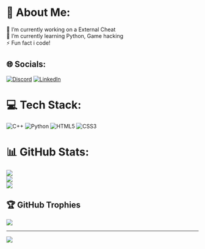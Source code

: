 # 💫 About Me:
🔭 I’m currently working on a External Cheat<br>🌱 I’m currently learning Python, Game hacking<br>⚡ Fun fact i code!


## 🌐 Socials:
[![Discord](https://img.shields.io/badge/Discord-%237289DA.svg?logo=discord&logoColor=white)](https://discord.gg/https://discord.gg/A3jyax7VyR) [![LinkedIn](https://img.shields.io/badge/LinkedIn-%230077B5.svg?logo=linkedin&logoColor=white)](https://linkedin.com/in/Sem-bosch) 

# 💻 Tech Stack:
![C++](https://img.shields.io/badge/c++-%2300599C.svg?style=for-the-badge&logo=c%2B%2B&logoColor=white) ![Python](https://img.shields.io/badge/python-3670A0?style=for-the-badge&logo=python&logoColor=ffdd54) ![HTML5](https://img.shields.io/badge/html5-%23E34F26.svg?style=for-the-badge&logo=html5&logoColor=white) ![CSS3](https://img.shields.io/badge/css3-%231572B6.svg?style=for-the-badge&logo=css3&logoColor=white)
# 📊 GitHub Stats:
![](https://github-readme-stats.vercel.app/api?username=sembosch03&theme=dark&hide_border=false&include_all_commits=false&count_private=false)<br/>
![](https://github-readme-streak-stats.herokuapp.com/?user=sembosch03&theme=dark&hide_border=false)<br/>
![](https://github-readme-stats.vercel.app/api/top-langs/?username=sembosch03&theme=dark&hide_border=false&include_all_commits=false&count_private=false&layout=compact)

## 🏆 GitHub Trophies
![](https://github-profile-trophy.vercel.app/?username=sembosch03&theme=radical&no-frame=false&no-bg=true&margin-w=4)

---
[![](https://visitcount.itsvg.in/api?id=sembosch03&icon=0&color=0)](https://visitcount.itsvg.in)

<!-- Proudly created with GPRM ( https://gprm.itsvg.in ) -->
